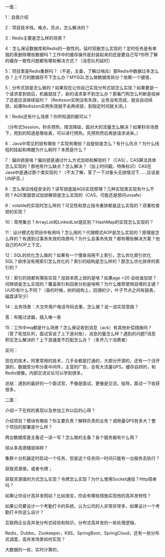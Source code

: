 一面：

1：自我介绍

2：项目技术栈，难点，亮点，怎么解决的？

3：Redis主要是怎么样的场景？

4：怎么保证数据库和Redis的一致性的。延时双删怎么实现的？定时任务是有单独的表删除哪些数据吗？工作中的缓存操作是封装起来的还是要自己写?你所了解的缓存一致性问题都有哪些解决方式？（消息队列延时）

5：项目里是Redis集群吗？（不是，主备，了解过哨兵）那Redis中数据过多怎么办？上千万的数据存不下怎么办？MYSQL怎么做数据库拆分？依赖一个键值，

5：分布式锁是怎么做的？如果现在让你自己实现分布式锁怎么实现？如果要是一个请求拿到锁后，机器就挂了，新的请求拿不到怎么办？那看门狗怎么判断是挂掉了还是应该继续延时？（Redisson实例没有失效，业务没有完成，就会自动续锁，如果Redisson实例失效就不会再续锁，到指定时间就关闭。）

6：Redis还有什么场景？你所知道的都可以？

（分布式Session，秒杀预热，限流降级，面对大的流量怎么解决？如果秒杀场景下，用到的知道是哪些表，可以进行预热。先预热然后再放请求进来。）

6：Java中常见的锁有哪些？实现有哪些？自旋锁是怎么？有什么优点？为什么线程的挂起和唤醒为什么耗时？本质是什么？

7：偏向锁是啥？偏向锁是通过什么方式加锁和解锁的？（CAS），CAS算法具体怎么实现的？那他有什么缺点？怎么解决？（加上时间戳，特殊标识）CAS在Java中是通过那个类实现的？（不太了解，答了一下对象头无锁情况下……应该是UN萨芬、）

8：怎么保证线程安全的？读写锁底层AQS实现原理？几种实现类实现有什么不同？AQS里面尝试加锁解锁是怎么实现的（CAS，可能还是想问unsafe）

9：volatile的实现时怎么样的？可见性和禁止指令重排都是这么实现的？双重检查锁的实现？

10：常用集合？ArrayList和LinkedList是区别？HashMap的实现怎么实现的？

11：设计模式在项目中有用吗？怎么用的？代理模式AOP是怎么实现的？原理是怎么样的？有遇到过事务失效的场景吗？为什么会事务失效？都有哪些解决方案？他自己的AOP上下文。

12：SQL的优化怎么做的？如果有一个慢查询用不上索引，怎么优化索引优化SQL？排序没有用索引怎么优化的？索引的结构是怎么样的？那怎么优化排序的索引的？

13：索引的锁都有哪些实现？加锁本质上锁的是啥？如果age >20 会给谁加锁？间隙锁是怎么实现的？覆盖索引和回表分别是啥啊？为什么推荐使用自增的主键？UUID有什么不同？（查的时候，树的结构上，回溯的少，叶子节点之间有链表，磁盘读写少）

14：业务场景：大文件用户电话号码去重，怎么做？说一说实现思路？

答：布隆过滤器，插入唯一表

15：工作中mq都是什么场景？怎么保证收到消息（ack）有其他补偿措施吗？（答了死信队列，面试官说了上下游对账），消息的量怎么样？遇到的问题?消息积压怎么解决的？上下游速度不匹配怎么办？（多开几个消费者）

反问：

现在的技术，阿里常用的技术，几乎全都是打通的，大部分开源的，还有一个没开源的，数据库分布分表中间件，主营的广告，会有大流量QPS。缓存自研的，和Redis很像。内部交流论坛可以学到很多。

总结：遇到的最好的一个面试官，不像是面试，更像是交流，指导。面试一下收获很多。



二面：

介绍一下在校的表现以及参加工作以后的心得？

介绍项目？模块有哪些？你主要负责？解释负责的业务？调用量QPS有多大？整个项目的部署是什么样？

两台数据库是主备还一读一写？怎么做的主备？各个服务器有什么用？

球从多高德楼层摔碎？

集群十台机器定时启动一个任务，但是这个任务同一时间只能有一台服务去执行？

获取资源值，或者令牌；

获取资源值的方式怎么实现？令牌怎么实现？为什么使用Socket通信？Http简单吗？

如果让你设计高并发网站？比如淘宝，你会有哪些措施实现他的高并发特性？

如果公司要设计一个考勤打卡的系统，认为公司的人非常非常多，如果设计一个考勤打卡你这么设计？

互联网企业高并发分布式经验和知识，分布式高并发的一些处理逻辑，

Redis，Dubbo，Zookeeper，K8S，SpringBoot，SpringCloud，还有一些分布式调度，高并发场景如何实现？

大数据的一些，实时计算的，

